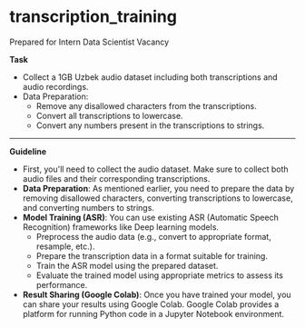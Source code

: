 # transcription_training
Prepared for Intern Data Scientist Vacancy

**Task**
- Collect a 1GB Uzbek audio dataset including both transcriptions and audio recordings.
- Data Preparation:
    - Remove any disallowed characters from the transcriptions.
    - Convert all transcriptions to lowercase.
    - Convert any numbers present in the transcriptions to strings.

---

**Guideline**

- First, you'll need to collect the audio dataset. Make sure to collect both audio files and their corresponding transcriptions.
- **Data Preparation**: As mentioned earlier, you need to prepare the data by removing disallowed characters, converting transcriptions to lowercase, and converting numbers to strings.
- **Model Training (ASR)**: You can use existing ASR (Automatic Speech Recognition) frameworks like Deep learning models.
    - Preprocess the audio data (e.g., convert to appropriate format, resample, etc.).
    - Prepare the transcription data in a format suitable for training.
    - Train the ASR model using the prepared dataset.
    - Evaluate the trained model using appropriate metrics to assess its performance.
- **Result Sharing (Google Colab)**: Once you have trained your model, you can share your results using Google Colab. Google Colab provides a platform for running Python code in a Jupyter Notebook environment.
